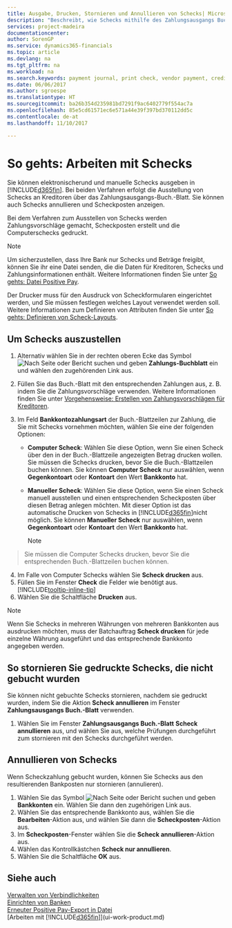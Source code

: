 ```yaml
---
title: Ausgabe, Drucken, Stornieren und Annullieren von Schecks| Microsoft Docs
description: "Beschreibt, wie Schecks mithilfe des Zahlungsausgangs Buch.-Blattes, ausgegeben, gedruckt oder annulliert werden oder wie Check-Sachposteneinträge in Dynamics 365 angezeigt werden."
services: project-madeira
documentationcenter: 
author: SorenGP
ms.service: dynamics365-financials
ms.topic: article
ms.devlang: na
ms.tgt_pltfrm: na
ms.workload: na
ms.search.keywords: payment journal, print check, vendor payment, creditor, debt, balance due, AP
ms.date: 06/06/2017
ms.author: sgroespe
ms.translationtype: HT
ms.sourcegitcommit: ba26b354d235981bd7291f9ac6402779f554ac7a
ms.openlocfilehash: 85e5cd61571ec6e571a44e39f397bd370112dd5c
ms.contentlocale: de-at
ms.lasthandoff: 11/10/2017

---
```

# <a name="how-to-work-with-checks"></a>So gehts: Arbeiten mit Schecks
Sie können elektronischerund und manuelle Schecks ausgeben in [!INCLUDE[d365fin](includes/d365fin_md.md)]. Bei beiden Verfahren erfolgt die Ausstellung von Schecks an Kreditoren über das Zahlungsausgangs-Buch.-Blatt. Sie können auch Schecks annullieren und Scheckposten anzeigen.

Bei dem Verfahren zum Ausstellen von Schecks werden Zahlungsvorschläge gemacht, Scheckposten erstellt und die Computerschecks gedruckt.

> [!NOTE]  
>   Um sicherzustellen, dass Ihre Bank nur Schecks und Beträge freigibt, können Sie ihr eine Datei senden, die die Daten für Kreditoren, Schecks und Zahlungsinformationen enthält. Weitere Informationen finden Sie unter [So gehts: Datei Positive Pay](finance-how-positive-pay.md).

Der Drucker muss für den Ausdruck von Scheckformularen eingerichtet werden, und Sie müssen festlegen welches Layout verwendet werden soll. Weitere Informationen zum Definieren von Attributen finden Sie unter [So gehts: Definieren von Scheck-Layouts](finance-how-define-check-layouts.md).

## <a name="to-issue-checks"></a>Um Schecks auszustellen
1. Alternativ wählen Sie in der rechten oberen Ecke das Symbol ![Nach Seite oder Bericht suchen](media/ui-search/search_small.png "Nach Seite oder Bericht suchen") und geben **Zahlungs-Buchblatt** ein und wählen den zugehörenden Link aus.
2. Füllen Sie das Buch.-Blatt mit den entsprechenden Zahlungen aus, z. B. indem Sie die Zahlungsvorschläge verwenden. Weitere Informationen finden Sie unter [Vorgehensweise: Erstellen von Zahlungsvorschlägen für Kreditoren](payables-how-suggest-vendor-payments.md).
3. Im Feld **Bankkontozahlungsart** der Buch.-Blattzeilen zur Zahlung, die Sie mit Schecks vornehmen möchten, wählen Sie eine der folgenden Optionen:

   * **Computer Scheck**: Wählen Sie diese Option, wenn Sie einen Scheck über den in der Buch.-Blattzeile angezeigten Betrag drucken wollen. Sie müssen die Schecks drucken, bevor Sie die Buch.-Blattzeilen buchen können. Sie können **Computer Scheck** nur auswählen, wenn **Gegenkontoart** oder **Kontoart** den Wert **Bankkonto** hat.
   * **Manueller Scheck**: Wählen Sie diese Option, wenn Sie einen Scheck manuell ausstellen und einen entsprechenden Scheckposten über diesen Betrag anlegen möchten. Mit dieser Option ist das automatische Drucken von Schecks in [!INCLUDE[d365fin](includes/d365fin_md.md)]nicht möglich. Sie können **Manueller Scheck** nur auswählen, wenn **Gegenkontoart** oder **Kontoart** den Wert **Bankkonto** hat.

     > [!NOTE]  
>   Sie müssen die Computer Schecks drucken, bevor Sie die entsprechenden Buch.-Blattzeilen buchen können.
4. Im Falle von Computer Schecks wählen Sie **Scheck drucken** aus.
5. Füllen Sie im Fenster **Check** die Felder wie benötigt aus. [!INCLUDE[tooltip-inline-tip](includes/tooltip-inline-tip_md.md)]
6. Wählen Sie die Schaltfläche **Drucken** aus.

> [!NOTE]  
>   Wenn Sie Schecks in mehreren Währungen von mehreren Bankkonten aus ausdrucken möchten, muss der Batchauftrag **Scheck drucken** für jede einzelne Währung ausgeführt und das entsprechende Bankkonto angegeben werden.

## <a name="to-cancel-printed-checks-that-are-not-posted"></a>So stornieren Sie gedruckte Schecks, die nicht gebucht wurden
Sie können nicht gebuchte Schecks stornieren, nachdem sie gedruckt wurden, indem Sie die Aktion **Scheck annullieren** im Fenster **Zahlungsausgangs Buch.-Blatt** verwenden.

1. Wählen Sie im Fenster **Zahlungsausgangs Buch.-Blatt** **Scheck annullieren** aus, und wählen Sie aus, welche Prüfungen durchgeführt zum stornieren mit den Schecks durchgeführt werden.

## <a name="to-void-checks"></a>Annullieren von Schecks
Wenn Scheckzahlung gebucht wurden, können Sie Schecks aus den resultierenden Bankposten nur stornieren (annulieren).

1. Wählen Sie das Symbol ![Nach Seite oder Bericht suchen](media/ui-search/search_small.png "Nach Seite oder Bericht suchen") und geben **Bankkonten** ein. Wählen Sie dann den zugehörigen Link aus.
2. Wählen Sie das entsprechende Bankkonto aus, wählen Sie die **Bearbeiten**-Aktion aus, und wählen Sie dann die **Scheckposten**-Aktion aus.
3. Im **Scheckposten**-Fenster wählen Sie die **Scheck annullieren**-Aktion aus.
4. Wählen das Kontrollkästchen **Scheck nur annullieren**.
5. Wählen Sie die Schaltfläche **OK** aus.

## <a name="see-also"></a>Siehe auch
[Verwalten von Verbindlichkeiten](payables-manage-payables.md)  
[Einrichten von Banken](bank-setup-banking.md)  
[Erneuter Positive Pay-Export in Datei](finance-how-positive-pay.md)  
[Arbeiten mit [!INCLUDE[d365fin](includes/d365fin_md.md)]](ui-work-product.md)  

